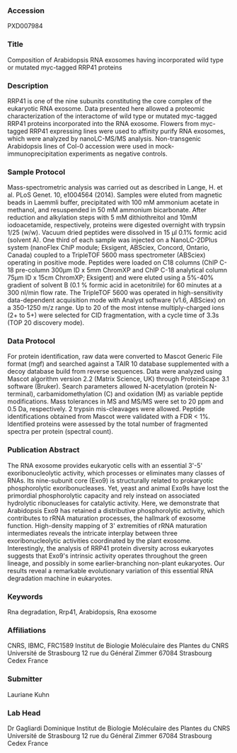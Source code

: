 ### Accession
PXD007984

### Title
Composition of Arabidopsis RNA exosomes having incorporated wild type or mutated myc-tagged RRP41 proteins

### Description
RRP41 is one of the nine subunits constituting the core complex of the eukaryotic RNA exosome. Data presented here allowed a proteomic characterization of the interactome of wild type or mutated myc-tagged RRP41 proteins incorporated into the RNA exosome. Flowers from myc-tagged RRP41 expressing lines were used to affinity purify RNA exosomes, which were analyzed by nanoLC-MS/MS analysis. Non-transgenic Arabidopsis lines of Col-0 accession were used in mock-immunoprecipitation experiments as negative controls.

### Sample Protocol
Mass-spectrometric analysis was carried out as described in Lange, H. et al. PLoS Genet. 10, e1004564 (2014). Samples were eluted from magnetic beads in Laemmli buffer, precipitated with 100 mM ammonium acetate in methanol, and resuspended in 50 mM ammonium bicarbonate. After reduction and alkylation steps with 5 mM dithiothreitol and 10mM iodoacetamide, respectively, proteins were digested overnight with trypsin 1/25 (w/w). Vacuum dried peptides were dissolved in 15 μl 0.1% formic acid (solvent A). One third of each sample was injected on a NanoLC-2DPlus system (nanoFlex ChiP module; Eksigent, ABSciex, Concord, Ontario, Canada) coupled to a TripleTOF 5600 mass spectrometer (ABSciex) operating in positive mode. Peptides were loaded on C18 columns (ChIP C-18 pre-column 300μm ID x 5mm ChromXP and ChIP C-18 analytical column 75μm ID x 15cm ChromXP; Eksigent) and were eluted using a 5%-40%  gradient of solvent B (0.1 % formic acid in acetonitrile) for 60 minutes at a 300 nl/min flow rate. The TripleTOF 5600 was operated in high-sensitivity data-dependent acquisition mode with Analyst software (v1.6, ABSciex) on a 350-1250 m/z range. Up to 20 of the most intense multiply-charged ions (2+ to 5+) were selected for CID fragmentation, with a cycle time of 3.3s (TOP 20 discovery mode).

### Data Protocol
For protein identification, raw data were converted to Mascot Generic File format (mgf) and searched against a TAIR 10 database supplemented with a decoy database build from reverse sequences. Data were analyzed using Mascot algorithm version 2.2 (Matrix Science, UK) through ProteinScape 3.1 software (Bruker). Search parameters allowed N-acetylation (protein N-terminal), carbamidomethylation (C) and oxidation (M) as variable peptide modifications. Mass tolerances in MS and MS/MS were set to 20 ppm and 0.5 Da, respectively. 2 trypsin mis-cleavages were allowed. Peptide identifications obtained from Mascot were validated with a FDR < 1%. Identified proteins were assessed by the total number of fragmented spectra per protein (spectral count).

### Publication Abstract
The RNA exosome provides eukaryotic cells with an essential 3'-5' exoribonucleolytic activity, which processes or eliminates many classes of RNAs. Its nine-subunit core (Exo9) is structurally related to prokaryotic phosphorolytic exoribonucleases. Yet, yeast and animal Exo9s have lost the primordial phosphorolytic capacity and rely instead on associated hydrolytic ribonucleases for catalytic activity. Here, we demonstrate that Arabidopsis Exo9 has retained a distributive phosphorolytic activity, which contributes to rRNA maturation processes, the hallmark of exosome function. High-density mapping of 3' extremities of rRNA maturation intermediates reveals the intricate interplay between three exoribonucleolytic activities coordinated by the plant exosome. Interestingly, the analysis of RRP41 protein diversity across eukaryotes suggests that Exo9's intrinsic activity operates throughout the green lineage, and possibly in some earlier-branching non-plant eukaryotes. Our results reveal a remarkable evolutionary variation of this essential RNA degradation machine in eukaryotes.

### Keywords
Rna degradation, Rrp41, Arabidopsis, Rna exosome

### Affiliations
CNRS, IBMC, FRC1589
Institut de Biologie Moléculaire des Plantes du CNRS Université de Strasbourg 12 rue du Général Zimmer 67084 Strasbourg Cedex France

### Submitter
Lauriane Kuhn

### Lab Head
Dr Gagliardi Dominique
Institut de Biologie Moléculaire des Plantes du CNRS Université de Strasbourg 12 rue du Général Zimmer 67084 Strasbourg Cedex France



